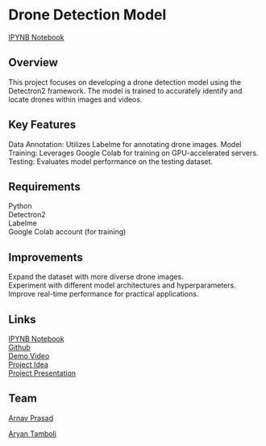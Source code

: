 <h1>Drone Detection Model</h1>
<a href='https://colab.research.google.com/drive/10Ps6LADJv-ohg4wV2k-QgddlupUeCO7B?usp=sharing'>IPYNB Notebook</a><br>
<h2>Overview</h2>

This project focuses on developing a drone detection model using the Detectron2 framework. The model is trained to accurately identify and locate drones within images and videos.

<h2>Key Features</h2>

Data Annotation: Utilizes Labelme for annotating drone images.
Model Training: Leverages Google Colab for training on GPU-accelerated servers.
Testing: Evaluates model performance on the testing dataset.

<h2>Requirements</h2>

Python<br>
Detectron2<br>
Labelme<br>
Google Colab account (for training)<br>

<h2>Improvements</h2>

Expand the dataset with more diverse drone images.<br>
Experiment with different model architectures and hyperparameters.<br>
Improve real-time performance for practical applications.<br>

<h2>Links</h2>
<a href='https://colab.research.google.com/drive/10Ps6LADJv-ohg4wV2k-QgddlupUeCO7B?usp=sharing'>
IPYNB Notebook
</a>

<br>

<a href='https://github.com/itsArnavPrasad/Drone_Detector_Detectron2'>
Github
</a>

<br>

<a href='https://youtu.be/bZX81qkl4M4'>
Demo Video</a>

<br>

<a href='https://github.com/itsArnavPrasad/Drone_Detector_Detectron2/Drone_Detection_Project_Idea.pdf'>
Project Idea
</a>

<br>

<a href='https://github.com/itsArnavPrasad/Drone_Detector_Detectron2/Drone_Detector_Presentation'>
Project Presentation
</a>

<br>

<h2>Team</h2>
<a href='https://www.linkedin.com/in/thearnavprasad/'>Arnav Prasad</a>
<br>

<a href = 'https://www.linkedin.com/in/aryan-tamboli-a28a74310/'>Aryan Tamboli</a>
